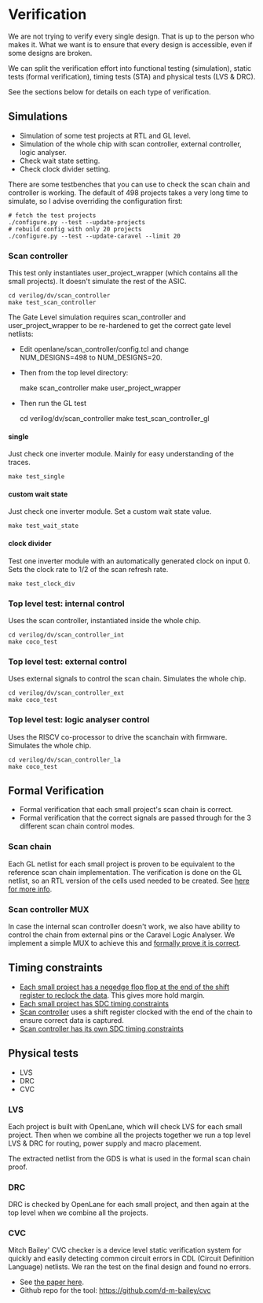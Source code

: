 # Verification

We are not trying to verify every single design. That is up to the person who makes it. What we want is to ensure that every design is accessible, even if some designs are broken.

We can split the verification effort into functional testing (simulation), static tests (formal verification), timing tests (STA) and physical tests (LVS & DRC).

See the sections below for details on each type of verification.

## Simulations

* Simulation of some test projects at RTL and GL level. 
* Simulation of the whole chip with scan controller, external controller, logic analyser.
* Check wait state setting.
* Check clock divider setting.

There are some testbenches that you can use to check the scan chain and controller is working.
The default of 498 projects takes a very long time to simulate, so I advise overriding the configuration first:

    # fetch the test projects
    ./configure.py --test --update-projects
    # rebuild config with only 20 projects
    ./configure.py --test --update-caravel --limit 20

### Scan controller

This test only instantiates user_project_wrapper (which contains all the small projects). It doesn't simulate the rest of the ASIC.

    cd verilog/dv/scan_controller
    make test_scan_controller

The Gate Level simulation requires scan_controller and user_project_wrapper to be re-hardened to get the correct gate level netlists: 

* Edit openlane/scan_controller/config.tcl and change NUM_DESIGNS=498 to NUM_DESIGNS=20.
* Then from the top level directory:

    make scan_controller
    make user_project_wrapper

* Then run the GL test

    cd verilog/dv/scan_controller
    make test_scan_controller_gl

#### single

Just check one inverter module. Mainly for easy understanding of the traces.

    make test_single

#### custom wait state

Just check one inverter module. Set a custom wait state value.

    make test_wait_state

#### clock divider

Test one inverter module with an automatically generated clock on input 0. Sets the clock rate to 1/2 of the scan refresh rate.

    make test_clock_div

### Top level test: internal control

Uses the scan controller, instantiated inside the whole chip.

    cd verilog/dv/scan_controller_int
    make coco_test

### Top level test: external control

Uses external signals to control the scan chain. Simulates the whole chip.

    cd verilog/dv/scan_controller_ext
    make coco_test

### Top level test: logic analyser control

Uses the RISCV co-processor to drive the scanchain with firmware. Simulates the whole chip.

    cd verilog/dv/scan_controller_la
    make coco_test

## Formal Verification

* Formal verification that each small project's scan chain is correct.
* Formal verification that the correct signals are passed through for the 3 different scan chain control modes.

### Scan chain

Each GL netlist for each small project is proven to be equivalent to the reference scan chain implementation.
The verification is done on the GL netlist, so an RTL version of the cells used needed to be created.
See [here for more info](tinytapeout_scan/README.md).

### Scan controller MUX

In case the internal scan controller doesn't work, we also have ability to control the chain from external pins or the Caravel Logic Analyser.
We implement a simple MUX to achieve this and [formally prove it is correct](verilog/rtl/scan_controller/properties.v).

## Timing constraints

* [Each small project has a negedge flop flop at the end of the shift register to reclock the data](https://github.com/mattvenn/wokwi-verilog-gds-test/blob/17f106db36f022536d013b960316bcc7f02c572c/template/scan_wrapper.v#L67). This gives more hold margin.
* [Each small project has SDC timing constraints](https://github.com/mattvenn/wokwi-verilog-gds-test/blob/main/src/base.sdc)
* [Scan controller](https://github.com/mattvenn/tinytapeout-mpw7/blob/aacae16304f4a4878943a49fd479d8a284736e32/verilog/rtl/scan_controller/scan_controller.v#L334) uses a shift register clocked with the end of the chain to ensure correct data is captured.
* [Scan controller has its own SDC timing constraints](openlane/scan_controller/base.sdc)

## Physical tests

* LVS
* DRC
* CVC

### LVS

Each project is built with OpenLane, which will check LVS for each small project.
Then when we combine all the projects together we run a top level LVS & DRC for routing, power supply and macro placement.

The extracted netlist from the GDS is what is used in the formal scan chain proof.

### DRC

DRC is checked by OpenLane for each small project, and then again at the top level when we combine all the projects.

### CVC

Mitch Bailey' CVC checker is a device level static verification system for quickly and easily detecting common circuit errors in CDL (Circuit Definition Language) netlists. We ran the test on the final design and found no errors.

* See [the paper here](https://woset-workshop.github.io/PDFs/2020/a05-slides.pdf).
* Github repo for the tool: https://github.com/d-m-bailey/cvc
